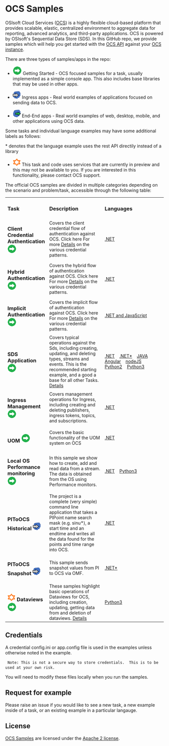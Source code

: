 # OCS Samples
OSIsoft Cloud Services ([OCS](https://www.osisoft.com/Solutions/OSIsoft-Cloud-Services/)) is a highly flexible cloud-based platform that provides scalable, elastic,
centralized environment to aggregate data for reporting, advanced analytics, and third-party applications.  OCS is powered by OSIsoft's Sequential Data Store (SDS). In this GitHub repo, we provide samples which will help you get started with the [OCS API](https://ocs-docs.osisoft.com/) against your [OCS instance](https://cloud.osisoft.com/welcome).

There are three types of samples/apps in the repo:

* <img src="miscellaneous/images/app-type-getting-started.png" alt="getting-started icon">  Getting Started - OCS focused samples for a task, usually implemented as a simple console app.  This also includes base libraries that may be used in other apps.

* <img src="miscellaneous/images/app-type-ingress.png" alt="ingress icon">   Ingress apps - Real world examples of applications focused on sending data to OCS.  

* <img src="miscellaneous/images/app-type-e2e.png" alt="e2e icon">   End-End apps - Real world examples of web, desktop, mobile, and other applications using OCS data.  

Some tasks and individual language examples may have some additional labels as follows:

\* denotes that the language example uses the rest API directily instead of a library

* <img src="miscellaneous/images/ctp.png" alt="ctp icon">   This task and code uses services that are currently in preview and this may not be available to you.  If you are interested in this functionality, please contact OCS support.  



The official OCS samples are divided in multiple categories depending on the scenario and problem/task, accessible through the following table:



<table>
 <tr>
   <td width="25%">
      <h3><b>Task</b></h3>
  </td>
  <td>
      <h3 width="35%"><b>Description</b></h3>
  </td>
  <td>
      <h3><b>Languages</b></h3>
  </td>
 </tr>
 <tr>
   <td width="25%">
      <h3>Client Credential Authentication  <img src="miscellaneous/images/app-type-getting-started.png" alt="getting-started icon"></h3>
  </td>
  <td width="35%">
    Covers the client credential flow of authentication against OCS.  Click here For more  <a href="basic_samples/Authentication/">Details</a> on the various credential patterns. 
  </td>
    <td>
     <a href="basic_samples/Authentication/ClientCredentialFlow/DotNet/ClientCredentialFlow">.NET</a>
  </td>
 </tr>
 <tr>
   <td width="25%">
      <h3>Hybrid Authentication  <img src="miscellaneous/images/app-type-getting-started.png" alt="getting-started icon"></h3>
  </td>
  <td width="35%">
    Covers the hybrid flow of authentication against OCS.  Click here For more  <a href="basic_samples/Identity/">Details</a> on the various credential patterns. 
  </td>
    <td>
     <a href="basic_samples/Authentication/HybridFlow/DotNet/HybridFlow">.NET</a>
  </td>
 </tr>
 <tr>
   <td width="25%">
      <h3>Implicit Authentication  <img src="miscellaneous/images/app-type-getting-started.png" alt="getting-started icon"></h3>
  </td>
  <td width="35%">
    Covers the implicit flow of authentication against OCS.  Click here For more  <a href="basic_samples/Identity/">Details</a> on the various credential patterns. 
  </td>
    <td>
     <a href="basic_samples/Authentication/ImplicitFlow/DotNet/ImplicitFlow">.NET and JavaScript</a>
  </td>
 </tr>
 
 <tr>
   <td width="25%">
      <h3>SDS Application <img src="miscellaneous/images/app-type-getting-started.png" alt="getting-started icon"></h3>
  </td>
  <td width="35%">
    Covers typical operations against the Sds, including creating, updating, and deleting types, streams and events.  This is the recommended starting example, and a good a base for all other Tasks.  <a href="basic_samples/SDS">Details</a>
  </td>
    <td>
     <a href="basic_samples/SDS/DotNet/SdsClientLibraries/SdsClientLibraries">.NET</a>&nbsp; &nbsp;
     <a href="basic_samples/SDS/DotNet/SdsRestApiCore">.NET*</a>&nbsp; &nbsp;
     <a href="basic_samples/SDS/Java/sdsjava">JAVA</a>&nbsp; &nbsp;
     <a href="basic_samples/SDS/JavaScript/Angular">Angular</a>&nbsp; &nbsp;
     <a href="basic_samples/SDS/JavaScript/NodeJs">nodeJS</a>&nbsp; &nbsp;
     <a href="basic_samples/SDS/Python/SDSPy/Python2">Python2</a>&nbsp; &nbsp;
     <a href="basic_samples/SDS/Python/SDSPy/Python3">Python3</a>&nbsp; &nbsp;
  </td>
 </tr>
 <tr>
   <td width="25%">
      <h3>Ingress Management <img src="miscellaneous/images/app-type-getting-started.png" alt="getting-started icon"></h3>
  </td>
  <td width="35%">
    Covers management operations for Ingress, including creating and deleting publishers, ingress tokens, topics, and subscriptions.  
  </td>
  <td>
     <a href="basic_samples/IngressClientLibraries/DotNet">.NET</a>&nbsp; &nbsp;
  </td>
 </tr>
 <tr>
   <td width="25%">
      <h3>UOM <img src="miscellaneous/images/app-type-getting-started.png" alt="getting-started icon"></h3>
  </td>
  <td width="35%">
  Covers the basic functionality of the UOM system on OCS
  </td>
  <td>
     <a href="advanced_samples/UomsSample/Dotnet/UomsSample">.NET</a>&nbsp; &nbsp;
  </td>
 </tr>
 <tr>
   <td width="25%">
      <h3>Local OS Performance monitoring <img src="miscellaneous/images/app-type-getting-started.png" alt="getting-started icon"></h3>
  </td>
  <td width="35%">
  In this sample we show how to create, add and read data from a stream.  The data is obtained from the OS using Performance monitors.
  </td>
  <td>
     <a href="advanced_samples/PerfmonSample/DotNet/PerfmonSample/">.NET</a>&nbsp; &nbsp;
     <a href="advanced_samples/PerfmonSample/Python3/">Python3</a>&nbsp; &nbsp;
  </td>
 </tr>
 
 <tr>
   <td width="25%">
      <h3>PIToOCS Historical
 <img src="miscellaneous/images/app-type-ingress.png" alt="ingress icon"></h3>
  </td>
  <td width="35%">
The project is a complete (very simple) command line application that takes a PIPoint name search mask (e.g. sinu*), a start time and an endtime and writes all the data found for the points and time range into OCS.

  </td>
  <td>
     <a href="advanced_samples/PIToOcsOmfSample/Dotnet/">.NET</a>&nbsp; &nbsp;
  </td>
 </tr>
 <tr>
   <td width="25%">
      <h3>PIToOCS Snapshot
 <img src="miscellaneous/images/app-type-ingress.png" alt="ingress icon"></h3>
  </td>
  <td width="35%">
This sample sends snapshot values from PI to OCS via OMF.
  </td>
  <td>
     <a href="advanced_samples/PItoOCSviaAPISample/DotNet">.NET*</a>&nbsp; &nbsp;
  </td>
 </tr>
 <tr>
   <td width="25%">
      <h3> <img src="miscellaneous/images/ctp.png" alt="ctp icon">  Dataviews <img src="miscellaneous/images/app-type-getting-started.png" alt="getting-started icon">
      </h3>
  </td>
  <td width="35%">
These samples highlight basic operations of Dataviews for OCS, including creation, updating, getting data from and deletion of dataviews.  <a href="basic_samples/Dataviews">Details</a>
  </td>
  <td>
     <a href="basic_samples/Dataviews/Python3">Python3</a>&nbsp; &nbsp;
  </td>
 </tr>
 </table>
 
## Credentials 

A credential config.ini or app.config file is used in the examples unless otherwise noted in the example.  
   

     Note: This is not a secure way to store credentials.  This is to be used at your own risk.  
   
   
   You will need to modify these files locally when you run the samples.

## Request for example 

Please raise an issue if you would like to see a new task, a new example inside of a task, or an existing example in a particular langauge.    

## License

[OCS Samples](https://github.com/osisoft/ocs-samples) are licensed under the [Apache 2 license](LICENSE.md).
